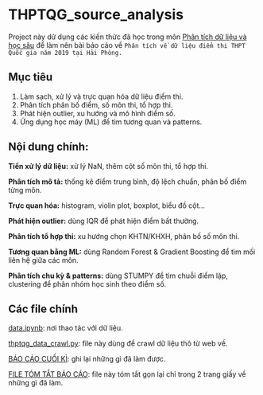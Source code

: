 # THPTQG_source_analysis

Project này dử dụng các kiến thức đã học trong môn [Phân tích dữ liệu và học sâu](https://github.com/dusgkiet/DataAnalystDeepLearning) để làm nên bài báo cáo về `Phân tích về dữ liệu điểm thi THPT Quốc gia năm 2019 tại Hải Phòng.`

## Mục tiêu 

1. Làm sạch, xử lý và trực quan hóa dữ liệu điểm thi.
2. Phân tích phân bố điểm, số môn thi, tổ hợp thi.
3. Phát hiện outlier, xu hướng và mô hình điểm số.
4. Ứng dụng học máy (ML) để tìm tương quan và patterns.

## Nội dung chính:

**Tiền xử lý dữ liệu:** xử lý NaN, thêm cột số môn thi, tổ hợp thi.

**Phân tích mô tả:** thống kê điểm trung bình, độ lệch chuẩn, phân bố điểm từng môn.

**Trực quan hóa:** histogram, violin plot, boxplot, biểu đồ cột...

**Phát hiện outlier:** dùng IQR để phát hiện điểm bất thường.

**Phân tích tổ hợp thi:** xu hướng chọn KHTN/KHXH, phân bố số môn thi.

**Tương quan bằng ML:** dùng Random Forest & Gradient Boosting để tìm mối liên hệ giữa các môn.

**Phân tích chu kỳ & patterns:** dùng STUMPY để tìm chuỗi điểm lặp, clustering để phân nhóm học sinh theo điểm số.

## Các file chính 

[data.ipynb](https://github.com/dusgkiet/THPTQG_source_analysis/blob/main/data.ipynb): nơi thao tác với dữ liệu.

[thptqg_data_crawl.py](https://github.com/dusgkiet/THPTQG_source_analysis/blob/main/thptqg_data_crawl.py): file này dùng để crawl dữ liệu thô từ web về.

[BÁO CÁO CUỐI KÌ](https://github.com/dusgkiet/THPTQG_source_analysis/blob/main/B%C3%81O%20C%C3%81O%20CU%E1%BB%90I%20K%C3%8C.pdf): ghi lại những gì đã làm được.

[FILE TÓM TẮT BÁO CÁO](https://github.com/dusgkiet/THPTQG_source_analysis/blob/main/FILE%20T%C3%93M%20T%E1%BA%AET%20B%C3%81O%20C%C3%81O.pdf): file này tóm tắt gọn lại chỉ trong 2 trang giấy về những gì đã làm.

